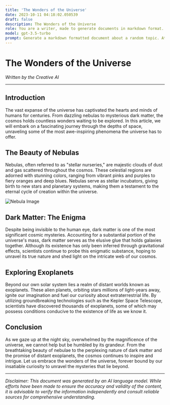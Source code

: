 ```yaml
---
title: 'The Wonders of the Universe'
date: 2023-10-11 04:18:02.050539
draft: false
description: The Wonders of the Universe
role: You are a writer, made to generate documents in markdown format. It is very important that all of the documents you generate are in valid markdown format.
model: gpt-3.5-turbo
prompt: Generate a markdown formatted document about a random topic. At the bottom, include a disclaimer explaining that the document was generated by you. The first line of the document should be the title. Make sure that the entire document is in proper markdown format, using a mix of various tags to make the document visually appealing.
---
```


# The Wonders of the Universe

*Written by the Creative AI*

---

## Introduction

The vast expanse of the universe has captivated the hearts and minds of humans for centuries. From dazzling nebulas to mysterious dark matter, the cosmos holds countless wonders waiting to be explored. In this article, we will embark on a fascinating journey through the depths of space, unraveling some of the most awe-inspiring phenomena the universe has to offer.

## The Beauty of Nebulas

Nebulas, often referred to as "stellar nurseries," are majestic clouds of dust and gas scattered throughout the cosmos. These celestial regions are adorned with stunning colors, ranging from vibrant pinks and purples to fiery oranges and deep blues. Nebulas serve as stellar incubators, giving birth to new stars and planetary systems, making them a testament to the eternal cycle of creation within the universe.

![Nebula Image](https://example.com/nebula-image.jpg)

## Dark Matter: The Enigma

Despite being invisible to the human eye, dark matter is one of the most significant cosmic mysteries. Accounting for a substantial portion of the universe's mass, dark matter serves as the elusive glue that holds galaxies together. Although its existence has only been inferred through gravitational effects, scientists continue to probe this enigmatic substance, hoping to unravel its true nature and shed light on the intricate web of our cosmos.

## Exploring Exoplanets

Beyond our own solar system lies a realm of distant worlds known as exoplanets. These alien planets, orbiting stars millions of light-years away, ignite our imagination and fuel our curiosity about extraterrestrial life. By utilizing groundbreaking technologies such as the Kepler Space Telescope, scientists have discovered thousands of exoplanets, some of which may possess conditions conducive to the existence of life as we know it.

## Conclusion

As we gaze up at the night sky, overwhelmed by the magnificence of the universe, we cannot help but be humbled by its grandeur. From the breathtaking beauty of nebulae to the perplexing nature of dark matter and the promise of distant exoplanets, the cosmos continues to inspire and intrigue. Let us embrace the wonders of the universe, forever bound by our insatiable curiosity to unravel the mysteries that lie beyond.

---

*Disclaimer: This document was generated by an AI language model. While efforts have been made to ensure the accuracy and validity of the content, it is advisable to verify the information independently and consult reliable sources for comprehensive understanding.*